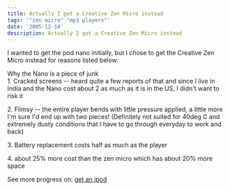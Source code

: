 ```yaml
---
title: Actually I got a Creative Zen Micro instead
tags: '"zen micro" "mp3 players"'
date: '2005-12-14'
description: Actually I got a Creative Zen Micro instead
---
```


I wanted to get the pod nano initially, but I chose to get the Creative Zen Micro instead for reasons listed below:

Why the Nano is a piece of junk  
1\. Cracked screens -- heard quite a few reports of that and since I live in India and the Nano cost about 2 as much as it is in the US, I didn't want to risk it

2\. Flimsy -- the entire player bends with little pressure applied, a little more I'm sure I'd end up with two pieces! (Definitely not suited for 40deg C and extremely dusty conditions that I have to go through everyday to work and back)

3\. Battery replacement costs half as much as the player

4\. about 25% more cost than the zen micro which has about 20% more space

See more progress on: [get an ipod][0]


[0]: http://www.43things.com/people/progress/shvelmur?on=471701
